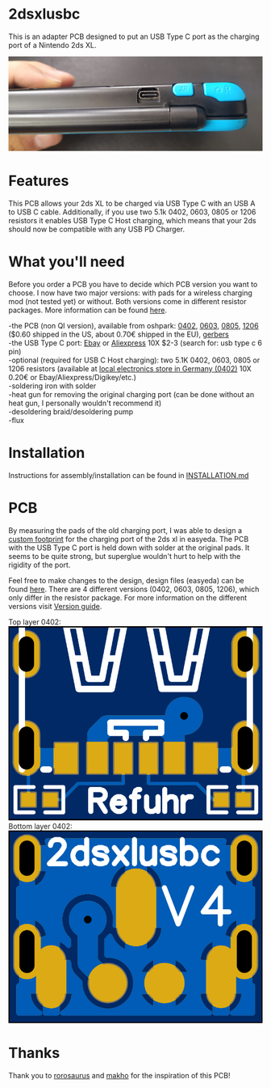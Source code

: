 # 2dsxlusbc

This is an adapter PCB designed to put an USB Type C port as the charging port of a Nintendo 2ds XL.  

![Finished Mod](images/finished.jpg)

# Features

This PCB allows your 2ds XL to be charged via USB Type C with an USB A to USB C cable. Additionally, if you use two 5.1k 0402, 0603, 0805 or 1206 resistors it enables USB Type C Host charging, which means that your 2ds should now be compatible with any USB PD Charger.

# What you'll need  
Before you order a PCB you have to decide which PCB version you want to choose. I now have two major versions: with pads for a wireless charging mod (not tested yet) or without. Both versions come in different resistor packages. More information can be found [here](design%20files/README.md).

-the PCB (non QI version), available from oshpark: [0402](https://oshpark.com/shared_projects/pbCMp1gR), [0603](https://oshpark.com/shared_projects/2moRwhC7), [0805](https://oshpark.com/shared_projects/RokBYKXV), [1206](https://oshpark.com/shared_projects/wtxNBJHK) ($0.60 shipped in the US, about 0.70€ shipped in the EU), [gerbers](gerber)  
-the USB Type C port: [Ebay](https://www.ebay.com/itm/153460023680) or [Aliexpress](https://www.aliexpress.com/wholesale?&SearchText=usb+type+c+6+pin) 10X $2-3 (search for: usb type c 6 pin)  
-optional (required for USB C Host charging): two 5.1K 0402, 0603, 0805 or 1206 resistors (available at [local electronics store in Germany (0402)](https://www.conrad.de/de/p/tru-components-tc-0402wgf5101tce203-dickschicht-widerstand-5-1-k-smd-0402-0-063-w-1-100-ppm-c-1-st-tape-cut-1585197.html) 10X 0.20€ or Ebay/Aliexpress/Digikey/etc.)  
-soldering iron with solder  
-heat gun for removing the original charging port (can be done without an heat gun, I personally wouldn't recommend it)  
-desoldering braid/desoldering pump  
-flux  

# Installation

Instructions for assembly/installation can be found in [INSTALLATION.md](INSTALLATION.md)  

# PCB

By measuring the pads of the old charging port, I was able to design a [custom footprint](https://easyeda.com/component/d013406ddfa94d40b684a1f854966128) for the charging port of the 2ds xl in easyeda. The PCB with the USB Type C port is held down with solder at the original pads. It seems to be quite strong, but superglue wouldn't hurt to help with the rigidity of the port.  

Feel free to make changes to the design, design files (easyeda) can be found [here](design%20files). There are 4 different versions (0402, 0603, 0805, 1206), which only differ in the resistor package. For more information on the different versions visit [Version guide](design%20files/README.md).

Top layer 0402:  
![Top layer](images/0402-top.png)  
Bottom layer 0402:  
![Bottom layer](images/0402-bottom.png)

# Thanks

Thank you to [rorosaurus](https://github.com/rorosaurus/3ds-xl-usb-c) and [makho](https://github.com/makhowastaken/3DS_C) for the inspiration of this PCB!
